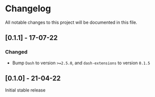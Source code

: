 # Changelog

All notable changes to this project will be documented in this file.

## [0.1.1] - 17-07-22

### Changed

- Bump `Dash` to version `>=2.5.0`, and `dash-extensions` to version `0.1.5`

## [0.1.0] - 21-04-22

Initial stable release